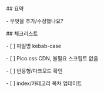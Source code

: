 \## 요약

\- 무엇을 추가/수정했나요?



\## 체크리스트

\- \[ ] 파일명 kebab-case

\- \[ ] Pico.css CDN, 불필요 스크립트 없음

\- \[ ] 반응형/다크모드 확인

\- \[ ] index/카테고리 목차 업데이트



